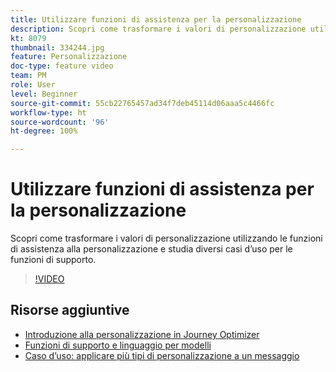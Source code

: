 ```yaml
---
title: Utilizzare funzioni di assistenza per la personalizzazione
description: Scopri come trasformare i valori di personalizzazione utilizzando le funzioni di assistenza alla personalizzazione e studia diversi casi d’uso per le funzioni di supporto.
kt: 8079
thumbnail: 334244.jpg
feature: Personalizzazione
doc-type: feature video
team: PM
role: User
level: Beginner
source-git-commit: 55cb22765457ad34f7deb45114d06aaa5c4466fc
workflow-type: ht
source-wordcount: '96'
ht-degree: 100%

---
```



# Utilizzare funzioni di assistenza per la personalizzazione

Scopri come trasformare i valori di personalizzazione utilizzando le funzioni di assistenza alla personalizzazione e studia diversi casi d’uso per le funzioni di supporto.

>[!VIDEO](https://video.tv.adobe.com/v/334244?quality=12)

## Risorse aggiuntive

* [Introduzione alla personalizzazione in Journey Optimizer](https://experienceleague.adobe.com/docs/journey-optimizer/using/create-messages/personalization/personalize.html?lang=it)
* [Funzioni di supporto e linguaggio per modelli](https://experienceleague.adobe.com/docs/journey-optimizer/using/create-messages/personalization/functions/functions.html?lang=it)
* [Caso d’uso: applicare più tipi di personalizzazione a un messaggio](https://experienceleague.adobe.com/docs/journey-optimizer/using/create-messages/personalization/personalization-use-case.html?lang=it)
